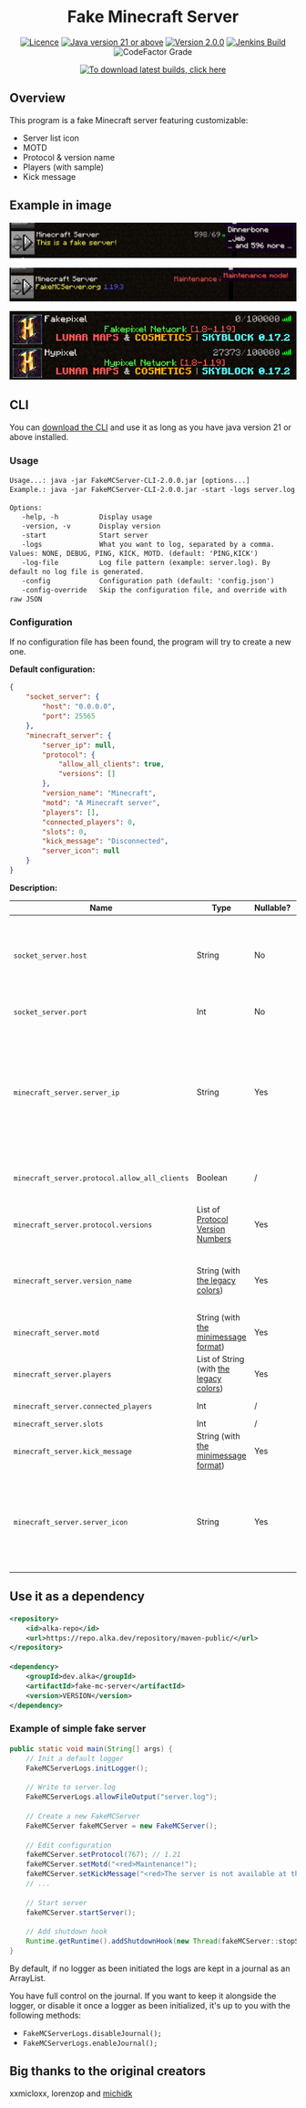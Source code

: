 <h1 align="center">Fake Minecraft Server</h1>

<div align="center">

[![Licence](https://img.shields.io/github/license/alkanife/fake-mc-server?style=flat-square)](LICENSE)
[![Java version 21 or above](https://img.shields.io/badge/Java-21%2B-blueviolet?style=flat-square)](pom.xml)
[![Version 2.0.0](https://img.shields.io/badge/Version-2.0.0-blue?style=flat-square)](pom.xml)
[![Jenkins Build](https://img.shields.io/jenkins/build?jobUrl=https%3A%2F%2Fjenkins.alka.dev%2Fjob%2Ffake-mc-server%2F&style=flat-square)](https://jenkins.alka.dev/job/fake-mc-server/)
![CodeFactor Grade](https://img.shields.io/codefactor/grade/github/alkanife/fake-mc-server?style=flat-square)

[![To download latest builds, click here](https://img.shields.io/badge/%3E%20To%20download%20latest%20builds%2C%20click%20here!%20%3C-green?style=for-the-badge)](https://jenkins.alka.dev/job/fake-mc-server/)

</div>

## Overview
This program is a fake Minecraft server featuring customizable:
- Server list icon
- MOTD
- Protocol & version name
- Players (with sample)
- Kick message

## Example in image
![Example1](.images/1.png)

![Example2](.images/2.png)

![Example3](.images/3.png)

## CLI
You can [download the CLI](https://jenkins.alka.dev/job/fake-mc-server/) and use it as long as you have java version 21 or above installed.

### Usage
````
Usage...: java -jar FakeMCServer-CLI-2.0.0.jar [options...]
Example.: java -jar FakeMCServer-CLI-2.0.0.jar -start -logs server.log

Options:
   -help, -h          Display usage
   -version, -v       Display version
   -start             Start server
   -logs              What you want to log, separated by a comma. Values: NONE, DEBUG, PING, KICK, MOTD. (default: 'PING,KICK')
   -log-file          Log file pattern (example: server.log). By default no log file is generated.
   -config            Configuration path (default: 'config.json')
   -config-override   Skip the configuration file, and override with raw JSON
````

### Configuration
If no configuration file has been found, the program will try to create a new one.

**Default configuration:**
````json
{
    "socket_server": {
        "host": "0.0.0.0",
        "port": 25565
    },
    "minecraft_server": {
        "server_ip": null,
        "protocol": {
            "allow_all_clients": true,
            "versions": []
        },
        "version_name": "Minecraft",
        "motd": "A Minecraft server",
        "players": [],
        "connected_players": 0,
        "slots": 0,
        "kick_message": "Disconnected",
        "server_icon": null
    }
}
````

**Description:**

| Name                                          | Type                                                                                    | Nullable? | Description                                                                                                                                                                                                                                                                                  |
|-----------------------------------------------|-----------------------------------------------------------------------------------------|-----------|----------------------------------------------------------------------------------------------------------------------------------------------------------------------------------------------------------------------------------------------------------------------------------------------|
| `socket_server.host`                          | String                                                                                  | No        | Main socket host. Must be a valid host, *this is not the "Minecraft server" IP address*. I recommend leaving it to `0.0.0.0` or `127.0.0.1`, as long as it is a valid socket host.                                                                                                           |
| `socket_server.port`                          | Int                                                                                     | No        | Main socket port, will also be the port of the fake Minecraft server.                                                                                                                                                                                                                        |
| `minecraft_server.server_ip`                  | String                                                                                  | Yes       | *This* is your fake Minecraft IP. If this field is not null, the socket server checks the IP requested by the Minecraft client before continuing the request. This is why I recommend leaving the socket host to your local address/machine address, and setting the Minecraft IP from here. |
| `minecraft_server.protocol.allow_all_clients` | Boolean                                                                                 | /         | If true, the fake Minecraft server will be compatible with all versions of minecraft.                                                                                                                                                                                                        |
| `minecraft_server.protocol.versions`          | List of [Protocol Version Numbers](https://wiki.vg/Protocol_version_numbers)            | Yes       | If the fake Minecraft server does not allow all clients, set your [Protocol Version Numbers](https://wiki.vg/Protocol_version_numbers) here.                                                                                                                                                 |
| `minecraft_server.version_name`               | String (with [the legacy colors](https://minecraft.wiki/w/Formatting_codes))            | Yes       | Version name. Shown to the client instead of the number of players if the Minecraft version is not compatible with the fake server.                                                                                                                                                          |
| `minecraft_server.motd`                       | String (with [the minimessage format](https://docs.advntr.dev/minimessage/format.html)) | Yes       | Message of the day                                                                                                                                                                                                                                                                           |
| `minecraft_server.players`                    | List of String (with [the legacy colors](https://minecraft.wiki/w/Formatting_codes))    | Yes       | Player sample (appears when hovering over the number of players)                                                                                                                                                                                                                             |
| `minecraft_server.connected_players`          | Int                                                                                     | /         | Number of connected players                                                                                                                                                                                                                                                                  |
| `minecraft_server.slots`                      | Int                                                                                     | /         | Slots                                                                                                                                                                                                                                                                                        |
| `minecraft_server.kick_message`               | String (with [the minimessage format](https://docs.advntr.dev/minimessage/format.html)) | Yes       | The message when a player tries to connect                                                                                                                                                                                                                                                   |
| `minecraft_server.server_icon`                | String                                                                                  | Yes       | Server icon. Can either be the path to your image (example: `server-icon.png`), or the image directly in base64. If you put the image directly in base64, be sure that your string begins with `data:image/png;base64,`.                                                                     |

## Use it as a dependency
````xml
<repository>
    <id>alka-repo</id>
    <url>https://repo.alka.dev/repository/maven-public/</url>
</repository>

<dependency>
    <groupId>dev.alka</groupId>
    <artifactId>fake-mc-server</artifactId>
    <version>VERSION</version>
</dependency>
````

### Example of simple fake server
````java
public static void main(String[] args) {
    // Init a default logger
    FakeMCServerLogs.initLogger();
    
    // Write to server.log
    FakeMCServerLogs.allowFileOutput("server.log");

    // Create a new FakeMCServer
    FakeMCServer fakeMCServer = new FakeMCServer();
    
    // Edit configuration
    fakeMCServer.setProtocol(767); // 1.21
    fakeMCServer.setMotd("<red>Maintenance!");
    fakeMCServer.setKickMessage("<red>The server is not available at this moment, sorry!");
    // ...
    
    // Start server
    fakeMCServer.startServer();

    // Add shutdown hook
    Runtime.getRuntime().addShutdownHook(new Thread(fakeMCServer::stopServer, "Shutdown hook"));
}
````

By default, if no logger as been initiated the logs are kept in a journal as an ArrayList.

You have full control on the journal. If you want to keep it alongside the logger, or disable it once a logger as been initialized, it's up to you with the following methods:
- `FakeMCServerLogs.disableJournal();`
- `FakeMCServerLogs.enableJournal();`

## Big thanks to the original creators
xxmicloxx, lorenzop and [michidk](https://github.com/michidk)
